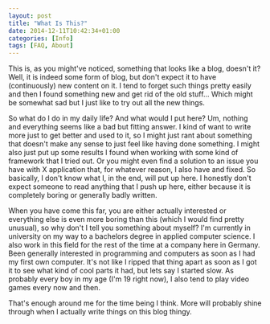 ```yaml
---
layout: post
title: "What Is This?"
date: 2014-12-11T10:42:34+01:00
categories: [Info]
tags: [FAQ, About]
---
```


This is, as you might've noticed, something that looks like a blog, doesn't it? Well, it is indeed some form of blog, but don't expect it to have (continuously) new content on it. I tend to forget such things pretty easily and then I found something new and get rid of the old stuff... Which might be somewhat sad but I just like to try out all the new things.

So what do I do in my daily life? And what would I put here? Um, nothing and everything seems like a bad but fitting answer. I kind of want to write more just to get better and used to it, so I might just rant about something that doesn't make any sense to just feel like having done something. I might also just put up some results I found when working with some kind of framework that I tried out. Or you might even find a solution to an issue you have with X application that, for whatever reason, I also have and fixed. So basically, I don't know what I, in the end, will put up here. I honestly don't expect someone to read anything that I push up here, either because it is completely boring or generally badly written.

When you have come this far, you are either actually interested or everything else is even more boring than this (which I would find pretty unusual), so why don't I tell you something about myself? I'm currently in university on my way to a bachelors degree in applied computer science. I also work in this field for the rest of the time at a company here in Germany. Been generally interested in programming and computers as soon as I had my first own computer. It's not like I ripped that thing apart as soon as I got it to see what kind of cool parts it had, but lets say I started slow. As probably every boy in my age (I'm 19 right now), I also tend to play video games every now and then. 

That's enough around me for the time being I think. More will probably shine through when I actually write things on this blog thingy.
